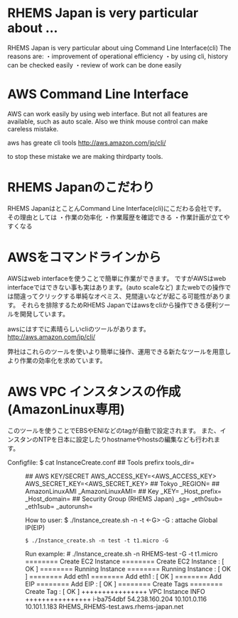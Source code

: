 RHEMS Japan is very particular about ...
================================
RHEMS Japan is very particular about uing Command Line Interface(cli)
The reasons are:
	・improvement of operational efficiency
	・by using cli, history can be checked easily
	・review of work can be done easily

AWS Command Line Interface
================================
AWS can work easily by using  web interface.
But not all features are available, such as auto scale.
Also we think mouse control can make careless mistake.

aws has greate cli tools
http://aws.amazon.com/jp/cli/

to stop these mistake we are making thirdparty tools.

RHEMS Japanのこだわり
================================
RHEMS JapanはとことんCommand Line Interface(cli)にこだわる会社です。
その理由としては
	・作業の効率化
	・作業履歴を確認できる
	・作業計画が立てやすくなる


AWSをコマンドラインから
================================
AWSはweb interfaceを使うことで簡単に作業ができます。
ですがAWSはweb interfaceではできない事も実はあります。(auto scaleなど)
またwebでの操作では間違ってクリックする単純なオペミス、見間違いなどが起こる可能性があります。
それらを排除するためRHEMS Japanではawsをcliから操作できる便利ツールを開発しています。

awsにはすでに素晴らしいcliのツールがあります。
http://aws.amazon.com/jp/cli/

弊社はこれらのツールを使いより簡単に操作、運用できる新たなツールを用意しより作業の効率化を求めています。


AWS VPC インスタンスの作成(AmazonLinux専用)
==============================
このツールを使うことでEBSやENIなどのtagが自動で設定されます。
また、インスタンのNTPを日本に設定したりhostnameやhostsの編集なども行われます。

Configfile:
	$ cat InstanceCreate.conf
	## Tools prefirx
	tools_dir=<dir>
	## AWS KEY/SECRET
	AWS_ACCESS_KEY=<AWS_ACCESS_KEY>
	AWS_SECRET_KEY=<AWS_SECRET_KEY>
	## Tokyo
	_REGION=<aws REGION>
	## AmazonLinuxAMI
	_AmazonLinuxAMI=<ami id>
	## Key
	_KEY=<Key Pair Name:>
	_Host_prefix=<domain prefix>
	_Host_domain=<domain>
	## Security Group (RHEMS Japan)
	_sg=<Security Groups>
	_eth0sub=<Subnet ID>
	_eth1sub=<Subnet ID>
	_autorunsh=<auto run temp file>

How to user:
	$ ./Instance_create.sh -n <Instance Name> -t <Instance Type> <-G>
		-G : attache Global IP(EIP)
	
	$ ./Instance_create.sh -n test -t t1.micro -G

Run example:
	# ./Instance_create.sh -n RHEMS-test -G -t t1.micro
	======== Create EC2 Instance ========
	Create EC2 Instance : [ OK ]
	======== Running Instance ========
	Running Instance : [ OK ]
	======== Add eth1 ========
	Add eth1 : [ OK ]
	======== Add EIP ========
	Add EIP : [ OK ]
	======== Create Tags ========
	Create Tag : [ OK ]
	++++++++++++++++ VPC Instance INFO ++++++++++++++++
	i-ba754dbf      54.238.160.204  10.101.0.116    10.101.1.183    RHEMS_RHEMS-test.aws.rhems-japan.net
